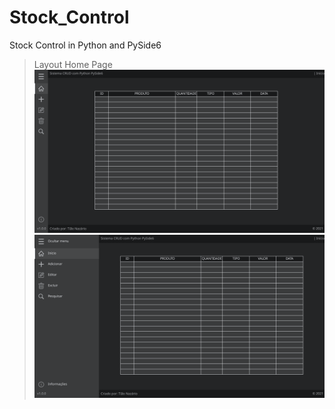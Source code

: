 # Stock_Control
 Stock Control in Python and PySide6
 >Layout Home Page
 ![Layout 1](gui/images/icons/layout_1.svg)
 ![Layout 1.1](gui/images/icons/layout_1.1.svg)
